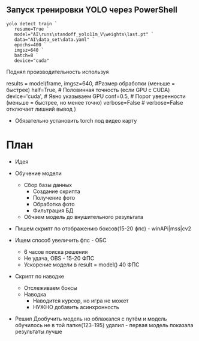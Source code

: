 ## Запуск тренировки YOLO через PowerShell
```
yolo detect train `
   resume=True `
   model="AI\runs\standoff_yolo11m_V\weights\last.pt" `
   data="AI\data_set\data.yaml" `
   epochs=400 `
   imgsz=640 `
   batch=8 `
   device="cuda"
```


Поднял производительность используя

results = model(frame, 
   imgsz=640,    #Размер обработки (меньше = быстрее)
   half=True,    # Половинная точность (если GPU с CUDA)
   device='cuda',  # Явно указываем GPU
   conf=0.5, # Порог уверенности (меньше = быстрее, но менее точно)
   verbose=False    # verbose=False отключает лишний вывод
   )


- Обязательно установить torch под видео карту

# План
- Идея
- Обучение модели
   - Сбор базы данных
      - Создание скрипта
      - Получение фото
      - Обработка фото
      - Фильтрация БД
   - Обчаем модель до внушительного результата
- Пишем скрипт по отображению боксов(15-20 фпс) - winAPi|mss|cv2
- Ищем способ увеличить фпс - ОБС
   - 6 часов поиска решения
   - Не удача, OBS - 15-20 ФПС 
   - Ускорение модели в result = model() 40 ФПС
- Скрипт по наводке
   - Отслеживаем боксы
   - Наводка
      - Наводится курсор, но игра не может 
      - НУЖНО добавить асинхронность


- Решил Дообучить модель но облажался с путём и модель обучилось не в той папке(123-195) удалил - первая модель показала результаты лучше


